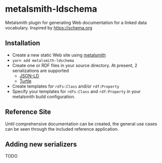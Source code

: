 # metalsmith-ldschema
Metalsmith plugin for generating Web documentation for a linked data vocabulary. Inspired by https://schema.org

## Installation
* Create a new static Web site using [metalsmith](http://www.metalsmith.io/)
* `yarn add metalsmith-ldschema`
* Create one or RDF files in your source directory. At present, 2 serializations are supported
  * [JSON-LD](http://json-ld.org/) 
  * [Turtle](https://www.w3.org/TR/turtle/)
* Create templates for `rdfs:Class` and/or `rdf:Property`
* Specify your templates for `rdfs:Class` and `rdf:Property` in your metalsmith build configuration.

## Reference Site
Until comprehensive documentation can be created, the general use cases can be seen through the included reference application.

## Adding new serializers
TODO
